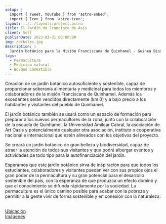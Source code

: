 ```yaml
---
setup: |
  import { Tweet, YouTube } from 'astro-embed';
  import { Icon } from 'astro-icon';
layout: ../../layouts/project.astro
title: El Jardín de Francisco de Asís
client: Self
publishDate: 2023-03-01 00:00:00
img: /arboles.jpg
description: |
  Jardín botánico para la Misión Franciscana de Quinhamel - Guinea Bissau
tags:
  - Permacultura
  - Medicina natural
  - Bosque Comestible
---
```


Creación de un jardín botánico autosuficiente y sostenible, capaz de proporcionar soberanía alimentaria y medicinal para todos los miembros y colaboradores de la misión Franciscana de Quinhamel. Además los excedentes serán vendidos directamente (km 0) y a bajo precio a los habitantes y visitantes del pueblo de Quinhamel. 

El jardín botánico también se usará como un espacio de formación para preparar a los nuevos permacultores de la zona, junto con la colaboración de la escuela de Quinhamel, la Universidad Amílcar Cabral, la asociación de Art Oasis y potencialmente cualquier otra asociación, instituto o cooperativa nacional e internacional que estén alineados con los objetivos del proyecto. 

Se creará un jardín botánico de gran belleza y biodiversidad, capaz de atraer la atención de todos sus visitantes y que podrá albergar eventos y actividades de todo tipo para la autofinanciación del jardín.

Esperamos que este jardín botánico sirva de inspiración para que todos los estudiantes, colaboradores y visitantes puedan ver con sus propios ojos el gran poder de la permacultura y su gran potencial para el desarrollo sostenible del país, con la esperanza de que produzca un efecto dominó y que el conocimiento se difunda rápidamente por la sociedad. La permacultura es el único camino posible para acabar con la pobreza y permitir a la gente vivir de forma sostenible y en conexión con la naturaleza. 

<br/>
<div class="flex flex-col justify-around sm:flex-row" >
	<div class="flex items-center justify-center flex-col mb-8">
    <a class="sm:w-20 sm:h-20 w-32 h-32" href="https://goo.gl/maps/iduBJRUGuQzqnctUA">
			<Icon pack="mdi" name="map-marker"/>
		</a>
		<a class="text-black hover:text-c-green" href="https://goo.gl/maps/iduBJRUGuQzqnctUA">Ubicación</a>
	</div>
	<div class="flex items-center justify-center flex-col mb-8">
    <a class="sm:w-20 sm:h-20 w-32 h-32" href="https://www.facebook.com/media/set/?set=a.560003579462244">
			<Icon pack="mdi" name="image-multiple"/>
		</a>
		<a class="text-black hover:text-c-green" href="https://web.facebook.com/media/set/?set=a.674386128023988&type=3">Imágenes</a>
	</div>
</div>